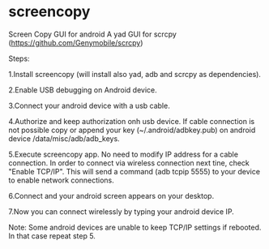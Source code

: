 # screencopy
Screen Copy GUI for android
A yad GUI for scrcpy (https://github.com/Genymobile/scrcpy)

Steps:

1.Install screencopy (will install also yad, adb and scrcpy as dependencies).

2.Enable USB debugging on Android device.

3.Connect your android device with a usb cable.

4.Authorize and keep authorization onh usb device. If cable connection is not possible copy or append your key (~/.android/adbkey.pub) on android device /data/misc/adb/adb_keys.

5.Execute screencopy app. No need to modify IP address for a cable connection. In order to connect via wireless connection next tine, check "Enable TCP/IP". This will send a command (adb tcpip 5555) to your device to enable network connections.

6.Connect and your android screen appears on your desktop.

7.Now you can connect wirelessly by typing your android device IP. 

Note: Some android devices are unable to keep TCP/IP settings if rebooted. In that case repeat step 5.
